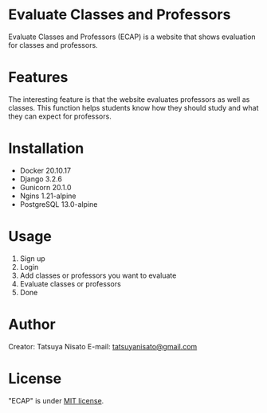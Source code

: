 # Evaluate Classes and Professors
 
Evaluate Classes and Professors (ECAP) is a website that shows evaluation for classes and professors.
 
# Features
 
The interesting feature is that the website evaluates professors as well as classes.
This function helps students know how they should study and what they can expect for professors.
 
# Installation
 
* Docker 20.10.17
* Django 3.2.6
* Gunicorn 20.1.0
* Ngins 1.21-alpine
* PostgreSQL 13.0-alpine
 
# Usage
 
1. Sign up
2. Login
3. Add classes or professors you want to evaluate
4. Evaluate classes or professors
5. Done
 
# Author
 
Creator: Tatsuya Nisato
E-mail: tatsuyanisato@gmail.com
 
# License
 
"ECAP" is under [MIT license](https://en.wikipedia.org/wiki/MIT_License).